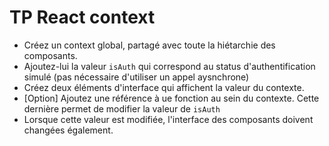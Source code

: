 # TP React context

- Créez un context global, partagé avec toute la hiétarchie des composants.
- Ajoutez-lui la valeur `isAuth` qui correspond au status d'authentification simulé (pas nécessaire d'utiliser un appel aysnchrone)
- Créez deux éléments d'interface qui affichent la valeur du contexte.
- [Option] Ajoutez une référence à ue fonction au sein du contexte. Cette dernière permet de modifier la valeur de `isAuth`
- Lorsque cette valeur est modifiée, l'interface des composants doivent changées également.